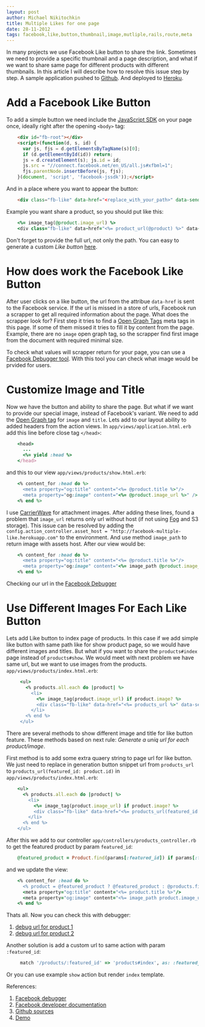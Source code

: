 ```yaml
---
layout: post
author: Michael Nikitochkin
title: Multiple Likes for one page
date: 28-11-2012
tags: facebook,like,button,thumbnail,image,mutliple,rails,route,meta
---
```


In many projects we use Facebook Like button to share the link.
Sometimes we need to provide a specific thumbnail and a page description,
and what if we want to share same page for different products with different thumbnails.
In this article I will describe how to resolve this issue step by step.
A sample application pushed to [Github](https://github.com/miry/facebook-multiple-like-sample).
And deployed to [Heroku](http://facebook-multiple-like.herokuapp.com/).

Add a Facebook Like Button
==========================

To add a simple button we need include the [JavaScript SDK](https://developers.facebook.com/docs/reference/javascript/)
on your page once, ideally right after the opening `<body>` tag:

```html
    <div id="fb-root"></div>
    <script>(function(d, s, id) {
      var js, fjs = d.getElementsByTagName(s)[0];
      if (d.getElementById(id)) return;
      js = d.createElement(s); js.id = id;
      js.src = "//connect.facebook.net/en_US/all.js#xfbml=1";
      fjs.parentNode.insertBefore(js, fjs);
    }(document, 'script', 'facebook-jssdk'));</script>
```

And in a place where you want to appear the button:

```html
    <div class="fb-like" data-href="<replace_with_your_path>" data-send="false" data-width="450" data-show-faces="false"></div>
```

Example you want share a product, so you should put like this:


```ruby
    <%= image_tag(@product.image_url) %>
    <div class="fb-like" data-href="<%= product_url(@product) %>" data-send="false" data-width="450" data-show-faces="false"></div>
```

Don't forget to provide the full url, not only the path.
You can easy to generate a custom *Like button* [here](https://developers.facebook.com/docs/reference/plugins/like).

How does work the Facebook Like Button
======================================

After user clicks on a like button, the url from the attribue `data-href` is sent to the Facebook service.
If the url is missed in a store of urls, Facebook run a scrapper to get all required information about the page.
What does the scrapper look for?
First step it tries to find a [Open Graph Tags](https://developers.facebook.com/docs/reference/plugins/like/#ogtags) meta tags in this page.
If some of them missed it tries to fill it by content from the page.
Example, there are no `image` open graph tag, so the scrapper find first image from the document with required minimal size.

To check what values will scrapper return for your page, you can use a [Facebook Debugger tool](https://developers.facebook.com/tools/debug).
With this tool you can check what image would be prvided for users.

Customize Image and Title
=========================

Now we have the button and ability to share the page. But what if we want to provide our special image, instead of Facebook's variant.
We need to add the [Open Graph tag](https://developers.facebook.com/docs/reference/plugins/like/#ogtags) for `image` and `title`. Lets add to our layout ability to added headers from the action views.
In `app/views/application.html.erb` add this line before close tag `</head>`:

```ruby
    <head>
      ...
      <%= yield :head %>
    </head>
```

and this to our view `app/views/products/show.html.erb`:

```ruby
    <% content_for :head do %>
      <meta property="og:title" content="<%= @product.title %>"/>
      <meta property="og:image" content="<%= @product.image_url %>" />
    <% end %>
```

I use [CarrierWave](https://github.com/jnicklas/carrierwave) for attachment images.
After adding these lines, found a problem that `image_url` returns only url without host (if not using [Fog](https://github.com/fog/fog) and S3 storage).
This issue can be resolved by adding the `config.action_controller.asset_host = "http://facebook-multiple-like.herokuapp.com"` to the environment.
And use method `image_path` to return image with assets host. After our view would be:

```ruby
    <% content_for :head do %>
      <meta property="og:title" content="<%= @product.title %>"/>
      <meta property="og:image" content="<%= image_path @product.image_url %>" />
    <% end %>
```

Checking our url in the [Facebook Debugger](https://developers.facebook.com/tools/debug/og/object?q=http%3A%2F%2Ffacebook-multiple-like.herokuapp.com)

Use Different Images For Each Like Button
=========================================

Lets add Like button to index page of products.
In this case if we add simple like button with same path like for show product page, so we would have different images and titles.
But what if you want to share the `products#index` page instead of `products#show`.
We would meet with next problem we have same url, but we want to use images from the products. `app/views/products/index.html.erb`:

```ruby
     <ul>
       <% products.all.each do |product| %>
         <li>
           <%= image_tag(product.image_url) if product.image? %>
           <div class="fb-like" data-href="<%= products_url %>" data-send="false" data-width="450" data-show-faces="false"></div>
         </li>
       <% end %>
     </ul>
```

There are several methods to show different image and title for like button feature.
These methods based on next rule: *Generate a uniq url for each product/image*.

First method is to add some extra quaery string to page url for like button.
We just need to replace in generation button snippet url from `products_url` to `products_url(featured_id: product.id)` in `app/views/products/index.html.erb`:

```ruby
    <ul>
      <% products.all.each do |product| %>
        <li>
          <%= image_tag(product.image_url) if product.image? %>
          <div class="fb-like" data-href="<%= products_url(featured_id: product.id) %>" data-send="false" data-width="450" data-show-faces="false"></div>
        </li>
      <% end %>
    </ul>
```

After this we add to our controller `app/controllers/products_controller.rb` to get the featured product by param `featured_id`:

```ruby
    @featured_product = Product.find(params[:featured_id]) if params[:featured_id]
```

and we update the view:

```ruby
    <% content_for :head do %>
      <% product = @featured_product ? @featured_product : @products.first %>
      <meta property="og:title" content="<%= product.title %>"/>
      <meta property="og:image" content="<%= image_path product.image_url %>" />
    <% end %>
```

Thats all. Now you can check this with debugger:

1. [debug url for product 1](https://developers.facebook.com/tools/debug/og/object?q=http%3A%2F%2Ffacebook-multiple-like.herokuapp.com%2F%3Ffeatured_id%3D1)
2. [debug url for product 2](https://developers.facebook.com/tools/debug/og/object?q=http%3A%2F%2Ffacebook-multiple-like.herokuapp.com%2F%3Ffeatured_id%3D2)


Another solution is add a custom url to same action with param `:featured_id`:

```ruby
     match '/products/:featured_id' => 'products#index', as: :featured_product
```

Or you can use example `show` action but render `index` template.

References:

1. [Facebook debugger](https://developers.facebook.com/tools/debug)
2. [Facebook developer documentation](https://developers.facebook.com/docs/reference/plugins/like/)
3. [Github sources](https://github.com/miry/facebook-multiple-like-sample)
4. [Demo](http://facebook-multiple-like.herokuapp.com/)
